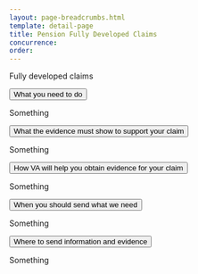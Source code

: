 ```yaml
---
layout: page-breadcrumbs.html
template: detail-page
title: Pension Fully Developed Claims
concurrence:
order:
---
```

<div class="va-intro">
Fully developed claims
</div>

<button class="usa-button-unstyled usa-accordion-button" aria-controls="need-to-do">What you need to do</button>
<div id="need-to-do" class="usa-accordion-content">
Something
</div>

<button class="usa-button-unstyled usa-accordion-button" aria-controls="evidence-must-show">What the evidence must show to support your claim</button>
<div id="evidence-must-show" class="usa-accordion-content">
Something
</div>

<button class="usa-button-unstyled usa-accordion-button" aria-controls="va-will-help">How VA will help you obtain evidence for your claim</button>
<div id="va-will-help" class="usa-accordion-content">
Something
</div>

<button class="usa-button-unstyled usa-accordion-button" aria-controls="when-to-send">When you should send what we need</button>
<div id="when-to-send" class="usa-accordion-content">
Something
</div>

<button class="usa-button-unstyled usa-accordion-button" aria-controls="where-to-send">Where to send information and evidence</button>
<div id="where-to-send" class="usa-accordion-content">
Something
</div>

<script src="https://standards.usa.gov/assets/js/vendor/uswds.min.js" type="text/javascript"></script>
  
